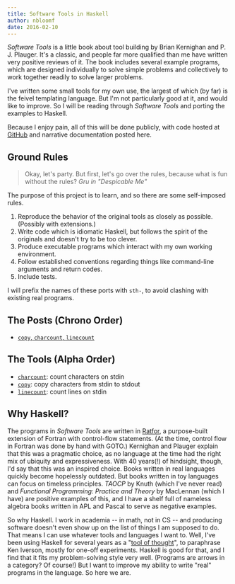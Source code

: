 ```yaml
---
title: Software Tools in Haskell
author: nbloomf
date: 2016-02-10
---
```


*Software Tools* is a little book about tool building by Brian Kernighan and P. J. Plauger. It's a classic, and people far more qualified than me have written very positive reviews of it. The book includes several example programs, which are designed individually to solve simple problems and collectively to work together readily to solve larger problems.

I've written some small tools for my own use, the largest of which (by far) is the feivel templating language. But I'm not particularly good at it, and would like to improve. So I will be reading through *Software Tools* and porting the examples to Haskell.

Because I enjoy pain, all of this will be done publicly, with code hosted at [GitHub](http://github.com/nbloomf/st-haskell) and narrative documentation posted here.


## Ground Rules

> Okay, let's party. But first, let's go over the rules, because what is fun without the rules?
> <cite>Gru in "Despicable Me"</cite>

The purpose of this project is to learn, and so there are some self-imposed rules.

1. Reproduce the behavior of the original tools as closely as possible. (Possibly with extensions.)
2. Write code which is idiomatic Haskell, but follows the spirit of the originals and doesn't try to be too clever.
3. Produce executable programs which interact with my own working environment.
4. Follow established conventions regarding things like command-line arguments and return codes.
5. Include tests.

I will prefix the names of these ports with ``sth-``, to avoid clashing with existing real programs.


## The Posts (Chrono Order)

* [``copy``, ``charcount``, ``linecount``](/posts/2016-02-11-software-tools-in-haskell-copy-charcount-linecount.html)

## The Tools (Alpha Order)

* [``charcount``](/posts/2016-02-11-software-tools-in-haskell-copy-charcount-linecount.html#charcount): count characters on stdin
* [``copy``](/posts/2016-02-11-software-tools-in-haskell-copy-charcount-linecount.html#copy): copy characters from stdin to stdout
* [``linecount``](/posts/2016-02-11-software-tools-in-haskell-copy-charcount-linecount.html#linecount): count lines on stdin


## Why Haskell?

The programs in *Software Tools* are written in [Ratfor](https://en.wikipedia.org/wiki/Ratfor), a purpose-built extension of Fortran with control-flow statements. (At the time, control flow in Fortran was done by hand with GOTO.) Kernighan and Plauger explain that this was a pragmatic choice, as no language at the time had the right mix of ubiquity and expressiveness. With 40 years(!) of hindsight, though, I'd say that this was an inspired choice. Books written in real languages quickly become hopelessly outdated. But books written in toy languages can focus on timeless principles. *TAOCP* by Knuth (which I've never read) and *Functional Programming: Practice and Theory* by MacLennan (which I have) are positive examples of this, and I have a shelf full of nameless algebra books written in APL and Pascal to serve as negative examples.

So why Haskell. I work in academia -- in math, not in CS -- and producing software doesn't even show up on the list of things I am supposed to do. That means I can use whatever tools and languages I want to. Well, I've been using Haskell for several years as a "[tool of thought](www.jsoftware.com/papers/tot.htm)", to paraphrase Ken Iverson, mostly for one-off experiments. Haskell is good for that, and I find that it fits my problem-solving style very well. (Programs are arrows in a category? Of course!) But I want to improve my ability to write "real" programs in the language. So here we are.

